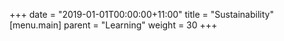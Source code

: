 +++
date = "2019-01-01T00:00:00+11:00"
title = "Sustainability"
[menu.main]
  parent = "Learning"
  weight = 30
+++
